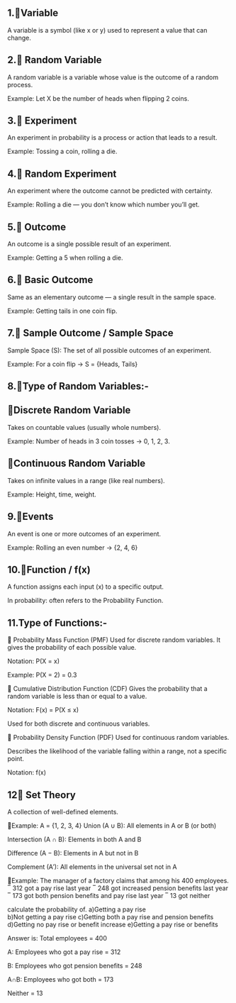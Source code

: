 
## 1.🔹Variable
A variable is a symbol (like x or y) used to represent a value that can change.

## 2.🔹 Random Variable
A random variable is a variable whose value is the outcome of a random process.

Example: Let X be the number of heads when flipping 2 coins.

## 3.🔹 Experiment
An experiment in probability is a process or action that leads to a result.

Example: Tossing a coin, rolling a die.

## 4.🔹 Random Experiment
An experiment where the outcome cannot be predicted with certainty.

Example: Rolling a die — you don’t know which number you’ll get.

## 5.🔹 Outcome
An outcome is a single possible result of an experiment.

Example: Getting a 5 when rolling a die.

## 6.🔹 Basic Outcome
Same as an elementary outcome — a single result in the sample space.

Example: Getting tails in one coin flip.

## 7.🔹 Sample Outcome / Sample Space
Sample Space (S): The set of all possible outcomes of an experiment.

Example: For a coin flip → S = {Heads, Tails}

## 8.🔹Type of Random Variables:-
## 🔹Discrete Random Variable
Takes on countable values (usually whole numbers).

Example: Number of heads in 3 coin tosses → 0, 1, 2, 3.

## 🔹Continuous Random Variable
Takes on infinite values in a range (like real numbers).

Example: Height, time, weight.

## 9.🔹Events
An event is one or more outcomes of an experiment.

Example: Rolling an even number → {2, 4, 6}

## 10.🔹Function / f(x)
A function assigns each input (x) to a specific output.

In probability: often refers to the Probability Function.

## 11.Type of Functions:-
🔹 Probability Mass Function (PMF)
Used for discrete random variables. It gives the probability of each possible value.

Notation: P(X = x)

Example: P(X = 2) = 0.3

🔹 Cumulative Distribution Function (CDF)
Gives the probability that a random variable is less than or equal to a value.

Notation: F(x) = P(X ≤ x)

Used for both discrete and continuous variables.

🔹 Probability Density Function (PDF)
Used for continuous random variables.

Describes the likelihood of the variable falling within a range, not a specific point.

Notation: f(x)

## 12🔹 Set Theory
A collection of well-defined elements.

🔹Example: A = {1, 2, 3, 4}
Union (A ∪ B): All elements in A or B (or both)

Intersection (A ∩ B): Elements in both A and B

Difference (A − B): Elements in A but not in B

Complement (A′): All elements in the universal set not in A

🔹Example:
The manager of a factory claims that among his 400 employees.
‾ 312 got a pay rise last year
‾ 248 got increased pension benefits last year
‾ 173 got both pension benefits and pay rise last year
‾ 13 got neither

calculate the probability of.
a)Getting a pay rise    
b)Not getting a pay rise 
c)Getting both a pay rise and pension benefits 
d)Getting no pay rise or benefit increase 
e)Getting a pay rise or benefits 

Answer is:
Total employees = 400

A: Employees who got a pay rise = 312

B: Employees who got pension benefits = 248

A∩B: Employees who got both = 173

Neither = 13
